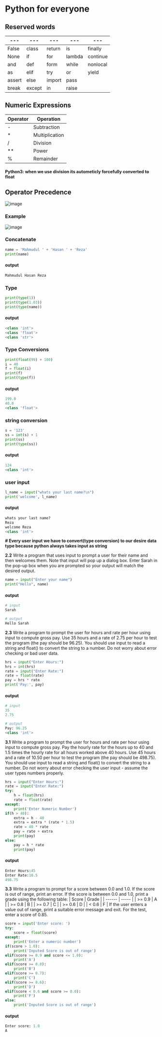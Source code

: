 # Python for everyone
## Reserved words
| ---    | ---    | ---    | ---    | ---      |
| ------ | ------ | ------ | ------ | -------- |
| False  | class  | return | is     | finally  |
| None   | if     | for    | lambda | continue |
| and    | def    | form   | while  | nonlocal |
| as     | elif   | try    | or     | yield    |
| assert | else   | import | pass   |
| break  | except | in     | raise  |

## Numeric Expressions
| Operator | Operation      |
| -------- | -------------- |
| -        | Subtraction    |
| *        | Multiplication |
| /        | Division       |
| **       | Power          |
| %        | Remainder      |

#### Python3: when we use division its autometicly forcefully converted to float 

## Operator Precedence
![image](operator_precedence.JPG)
### Example
![image](numeric_operator.JPG)

### Concatenate
```python
name = 'Mahmudul ' + 'Hasan ' + 'Reza'
print(name)
```
#### output
```python
Mahmudul Hasan Reza
```
### Type
```python
print(type(1))
print(type(1.03))
print(type(name))
```
#### output
```python
<class 'int'>
<class 'float'>
<class 'str'>
```

### Type Conversions
```python
print(float(99) + 100)
i = 40
f = float(i)
print(f)
print(type(f))
```
#### output
```python
199.0
40.0
<class 'float'>
```
### string conversion 
```python
s = '123'
ss = int(s) + 1
print(ss)
print(type(ss))
```
#### output
```python
124
<class 'int'>
```
### user input
```python
l_name = input("whats your last name?\n")
print('welcome', l_name)
```
#### output
```python
whats your last name?
Reza
welcome Reza
<class 'int'>
```

**# Every user input we have to convert(type conversion) to our desire data type because python always takes input as string**

**2.2** Write a program that uses input to prompt a user for their name and then welcomes them. Note that input will pop up a dialog box. Enter Sarah in the pop-up box when you are prompted so your output will match the desired output.

```python
name = input("Enter your name")
print("Hello", name)
```
#### output
```python
# input
Sarah

# output
Hello Sarah
```
**2.3** Write a program to prompt the user for hours and rate per hour using input to compute gross pay. Use 35 hours and a rate of 2.75 per hour to test the program (the pay should be 96.25). You should use input to read a string and float() to convert the string to a number. Do not worry about error checking or bad user data.

```python
hrs = input("Enter Hours:")
hrs = int(hrs)
rate = input("Enter Rate:")
rate = float(rate)
pay = hrs * rate
print('Pay:', pay)
```
#### output
```python
# input
35
2.75

# output
Pay: 96.25
<class 'int'>
```


**3.1** Write a program to prompt the user for hours and rate per hour using input to compute gross pay. Pay the hourly rate for the hours up to 40 and 1.5 times the hourly rate for all hours worked above 40 hours. Use 45 hours and a rate of 10.50 per hour to test the program (the pay should be 498.75). You should use input to read a string and float() to convert the string to a number. Do not worry about error checking the user input - assume the user types numbers properly.

```python
hrs = input("Enter Hours:")
rate = input("Enter Rate:")
try:
    h = float(hrs)
    rate = float(rate)
except:
    print('Enter Numeric Number')
if(h > 40):
    extra = h - 40
    extra = extra * (rate * 1.5)
    rate = 40 * rate
    pay = rate + extra
    print(pay)
else:
    pay = h * rate
    print(pay)
```
#### output
```python
Enter Hours:45
Enter Rate:10.5
498.75
```
**3.3** Write a program to prompt for a score between 0.0 and 1.0. If the score is out of range, print an error. If the score is between 0.0 and 1.0, print a grade using the following table:
| Score  | Grade |
| ------ | ----- |
| >= 0.9 | A     |
| >= 0.8 | B     |
| >= 0.7 | C     |
| >= 0.6 | D     |
| < 0.6  | F     |
If the user enters a value out of range, print a suitable error message and exit. For the test, enter a score of 0.85.

```python
score = input('Enter score: ')
try: 
    score = float(score)
except:
    print('Enter a numeric number')
if(score > 1.0):
    print('Inputed Score is out of range')
elif(score >= 0.9 and score <= 1.0):
    print('A')
elif(score >= 0.8):
    print('B')
elif(score >= 0.7):
    print('C')
elif(score >= 0.6):
    print('D')
elif(score < 0.6 and score >= 0.0):
    print('F')
else:
    print('Inputed Score is out of range')
```
#### output
```python
Enter score: 1.0
A
```